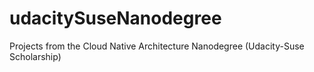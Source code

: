 # udacitySuseNanodegree
Projects from the Cloud Native Architecture Nanodegree (Udacity-Suse Scholarship)
